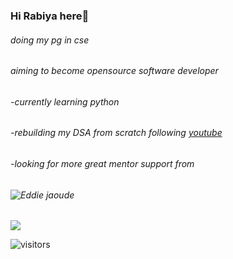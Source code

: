 ### Hi Rabiya here👋 
###### *doing my pg in cse*
###### *aiming to become opensource software developer*
###### -currently learning python
###### -rebuilding my DSA from scratch following [youtube](https://www.youtube.com/watch?v=wn49bJOYAZM&list=PL9gnSGHSqcnr_DxHsP7AW9ftq0AtAyYqJ)
###### -looking for more great mentor support from 
###### ![Eddie jaoude](https://d1aettbyeyfilo.cloudfront.net/eddiejaoude/15861346_5ff10ff018976_speaker_copy.jpg)

<p>
  <img 
   src="https://github-readme-stats.vercel.app/api?username=Rabiyaquadri&show_icons=true&theme=cobalt" 
/>
  </p>
  
  ![visitors](https://visitor-badge.laobi.icu/badge?page_id=Rabiyaquadri.Rabiyaquadri)
<!--
**Rabiyaquadri/Rabiyaquadri** is a ✨ _special_ ✨ repository because its `README.md` (this file) appears on your GitHub profile.

Here are some ideas to get you started:

- 🔭 I’m currently working on ...
- 🌱 I’m currently learning ...
- 👯 I’m looking to collaborate on ...
- 🤔 I’m looking for help with ...
- 💬 Ask me about ...
- 📫 How to reach me: ...
- 😄 Pronouns: ...
- ⚡ Fun fact: ...
-->
